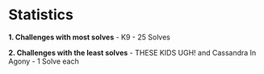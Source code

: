 # Statistics

**1. Challenges with most solves** - K9 - 25 Solves

**2. Challenges with the least solves** - THESE KIDS UGH! and Cassandra In Agony - 1 Solve each


